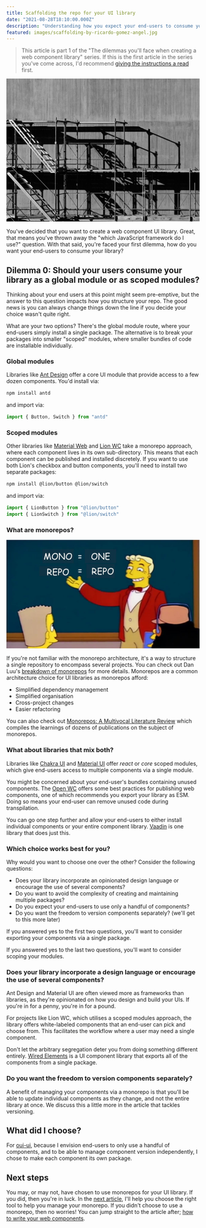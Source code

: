 ```yaml
---
title: Scaffolding the repo for your UI library
date: "2021-08-28T18:10:00.000Z"
description: "Understanding how you expect your end-users to consume your library can influence how your structure your repo. This article presents some questions to get you considering how best to scaffold your repo."
featured: images/scaffolding-by-ricardo-gomez-angel.jpg
---
```


> This article is part 1 of the "The dilemmas you'll face when creating a web component library" series. If this is the first article in the series you've come across, I'd recommend [giving the instructions a read](/000-the-dilemmas-you'll-face-when-creating-a-web-component-library) first.

![Scaffolding](./images/scaffolding-by-ricardo-gomez-angel.jpg 'Photo by [Ricardo Gomez Angel](https://unsplash.com/@rgaleria?utm_source=unsplash&utm_medium=referral&utm_content=creditCopyText)')

You've decided that you want to create a web component UI library. Great, that means you've thrown away the "which JavaScript framework do I use?" question. With that said, you're faced your first dilemma, how do you want your end-users to consume your library?

## Dilemma 0: Should your users consume your library as a global module or as scoped modules?

Thinking about your end users at this point might seem pre-emptive, but the answer to this question impacts how you structure your repo. The good news is you can always change things down the line if you decide your choice wasn't quite right.

What are your two options? There's the global module route, where your end-users simply install a single package. The alternative is to break your packages into smaller "scoped" modules, where smaller bundles of code are installable individually.

### Global modules

Libraries like [Ant Design](https://ant.design/) offer a core UI module that provide access to a few dozen components. You'd install via:

```bash
npm install antd
```

and import via:

```javascript
import { Button, Switch } from "antd"
```

### Scoped modules

Other libraries like [Material Web](https://material.io/components?platform=web) and [Lion WC](https://lion-web.netlify.app/) take a monorepo approach, where each component lives in its own sub-directory. This means that each component can be published and installed discretely. If you want to use both Lion's checkbox and button components, you'll need to install two separate packages:

```bash
npm install @lion/button @lion/switch
```

and import via:

```javascript
import { LionButton } from "@lion/button"
import { LionSwitch } from "@lion/switch"
```

### What are monorepos?

![Lyle Lanley pointing to a white board that says mono = one, repo = repo](./images/mono-means-one.png)

If you're not familiar with the monorepo architecture, it's a way to structure a single repository to encompass several projects. You can check out Dan Luu's [breakdown of monorepos](https://danluu.com/monorepo/) for more details. Monorepos are a common architecture choice for UI libraries as monorepos afford:

- Simplified dependency management
- Simplified organisation
- Cross-project changes
- Easier refactoring

You can also check out [Monorepos: A Multivocal Literature Review](https://www.researchgate.net/publication/328475148_Monorepos_A_Multivocal_Literature_Review) which compiles the learnings of dozens of publications on the subject of monorepos.

### What about libraries that mix both?

Libraries like [Chakra UI](https://chakra-ui.com/) and [Material UI](https://material-ui.com/) offer *react* or *core* scoped modules, which give end-users access to multiple components via a single module.

You might be concerned about your end-user's bundles containing unused components. The [Open WC](https://open-wc.org/guides/developing-components/publishing/) offers some best practices for publishing web components, one of which recommends you export your library as ESM. Doing so means your end-user can remove unused code during transpilation.

You can go one step further and allow your end-users to either install individual components or your entire component library. [Vaadin](https://vaadin.com/components) is one library that does just this.

### Which choice works best for you?

Why would you want to choose one over the other? Consider the following questions:

- Does your library incorporate an opinionated design language or encourage the use of several components?
- Do you want to avoid the complexity of creating and maintaining multiple packages?
- Do you expect your end-users to use only a handful of components?
- Do you want the freedom to version components separately? (we'll get to this more later)

If you answered yes to the first two questions, you'll want to consider exporting your components via a single package.

If you answered yes to the last two questions, you'll want to consider scoping your modules.

### Does your library incorporate a design language or encourage the use of several components?

Ant Design and Material UI are often viewed more as frameworks than libraries, as they're opinionated on how you design and build your UIs. If you're in for a penny, you're in for a pound.

For projects like Lion WC, which utilises a scoped modules approach, the library offers white-labeled components that an end-user can pick and choose from. This facilitates the workflow where a user may need a single component.

Don't let the arbitrary segregation deter you from doing something different entirely. [Wired Elements](https://github.com/rough-stuff/wired-elements) is a UI component library that exports all of the components from a single package.

### Do you want the freedom to version components separately?

A benefit of managing your components via a monorepo is that you'll be able to update individual components as they change, and not the entire library at once. We discuss this a little more in the article that tackles versioning.

## What did I choose?

For [oui-ui](https://oui-ui.netlify.app/), because I envision end-users to only use a handful of components, and to be able to manage component version independently, I chose to make each component its own package.

## Next steps

You may, or may not, have chosen to use monorepos for your UI library. If you did, then you're in luck. In the [next article](/002-tools-to-help-you-manage-your-monorepo), I'll help you choose the right tool to help you manage your monorepo. If you didn't choose to use a monorepo, then no worries! You can jump straight to the article after; [how to write your web components](/003-tools-to-make-writing-your-web-components-a-breeze).
